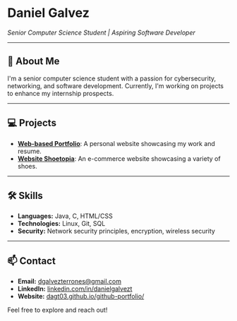 # Daniel Galvez
*Senior Computer Science Student | Aspiring Software Developer*

---

## 👋 About Me

I'm a senior computer science student with a passion for cybersecurity, networking, and software development. Currently, I'm working on projects to enhance my internship prospects.

---

## 💻 Projects

- [**Web-based Portfolio**](https://dagt03.github.io/github-portfolio/): A personal website showcasing my work and resume.  
- [**Website Shoetopia**](https://dagt03.github.io/website-shoetopia/): An e-commerce website showcasing a variety of shoes.

---

## 🛠️ Skills

- **Languages:** Java, C, HTML/CSS
- **Technologies:** Linux, Git, SQL  
- **Security:** Network security principles, encryption, wireless security

---

## 📫 Contact

- **Email:** dgalvezterrones@gmail.com  
- **LinkedIn:** [linkedin.com/in/danielgalvezt](https://www.linkedin.com/in/danielgalvezt/)  
- **Website:** [dagt03.github.io/github-portfolio/](https://dagt03.github.io/github-portfolio/)

Feel free to explore and reach out!
